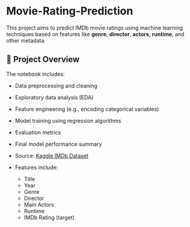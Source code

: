 # Movie-Rating-Prediction
This project aims to predict IMDb movie ratings using machine learning techniques based on features like **genre**, **director**, **actors**, **runtime**, and other metadata.

## 📁 Project Overview

The notebook includes:
- Data preprocessing and cleaning
- Exploratory data analysis (EDA)
- Feature engineering (e.g., encoding categorical variables)
- Model training using regression algorithms
- Evaluation metrics
- Final model performance summary

- Source: [Kaggle IMDb Dataset](https://www.kaggle.com/)
- Features include:
  - Title
  - Year
  - Genre
  - Director
  - Main Actors
  - Runtime
  - IMDb Rating (target)
